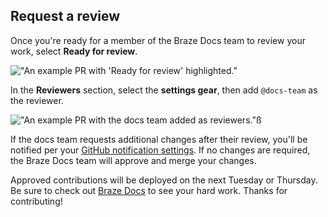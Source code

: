 ## Request a review

Once you're ready for a member of the Braze Docs team to review your work, select **Ready for review**.

!["An example PR with 'Ready for review' highlighted."]()

In the **Reviewers** section, select the **settings gear**, then add `@docs-team` as the reviewer.

!["An example PR with the docs team added as reviewers."ß]()

If the docs team requests additional changes after their review, you'll be notified per your [GitHub notification settings](https://docs.github.com/en/account-and-profile/managing-subscriptions-and-notifications-on-github/setting-up-notifications/configuring-notifications). If no changes are required, the Braze Docs team will approve and merge your changes.

Approved contributions will be deployed on the next Tuesday or Thursday. Be sure to check out [Braze Docs]({{sitebase.url}}) to see your hard work. Thanks for contributing!